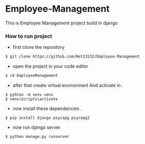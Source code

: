 # Employee-Management
This is Employee Management project build in django

### How to run project 
-  first clone the repository
```bash
$ git clone https://github.com/Het23232/Employee-Management
```

- open the project in your code editor
```bash
$ cd EmployeeManagement
```

- after that create virtual  environment And activate in .
```
$ pyhton -m venv venv
$ venv\Scripts\activate
```


- now install these dependencies .
```
$ pip install django psycopg psycopg2
```

-  now run django server
```
$ python manage.py runserver
````